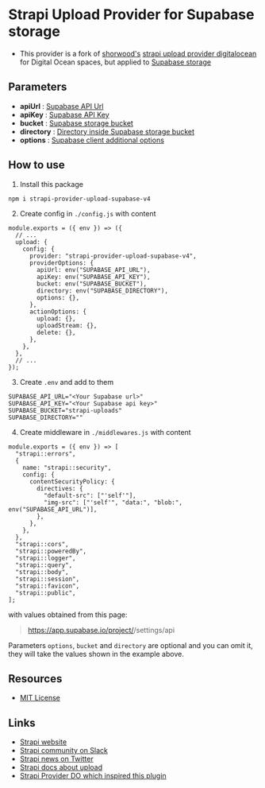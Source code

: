 # Strapi Upload Provider for Supabase storage

- This provider is a fork of [shorwood's](https://github.com/shorwood) [strapi upload provider digitalocean](https://github.com/shorwood/strapi-provider-upload-do) for Digital Ocean spaces, but applied to [Supabase storage](https://supabase.io/)

## Parameters

- **apiUrl** : [Supabase API Url](https://supabase.io/docs/reference/javascript/initializing)
- **apiKey** : [Supabase API Key](https://supabase.io/docs/reference/javascript/initializing)
- **bucket** : [Supabase storage bucket](https://supabase.io/docs/guides/storage)
- **directory** : [Directory inside Supabase storage bucket](https://supabase.io/docs/guides/storage)
- **options** : [Supabase client additional options](https://supabase.io/docs/reference/javascript/initializing#with-additional-parameters)

## How to use

1. Install this package

```
npm i strapi-provider-upload-supabase-v4
```

2. Create config in `./config.js` with content

```
module.exports = ({ env }) => ({
  // ...
  upload: {
    config: {
      provider: "strapi-provider-upload-supabase-v4",
      providerOptions: {
        apiUrl: env("SUPABASE_API_URL"),
        apiKey: env("SUPABASE_API_KEY"),
        bucket: env("SUPABASE_BUCKET"),
        directory: env("SUPABASE_DIRECTORY"),
        options: {},
      },
      actionOptions: {
        upload: {},
        uploadStream: {},
        delete: {},
      },
    },
  },
  // ...
});
```

3. Create `.env` and add to them

```
SUPABASE_API_URL="<Your Supabase url>"
SUPABASE_API_KEY="<Your Supabase api key>"
SUPABASE_BUCKET="strapi-uploads"
SUPABASE_DIRECTORY=""
```

4. Create middleware in `./middlewares.js` with content

```
module.exports = ({ env }) => [
  "strapi::errors",
  {
    name: "strapi::security",
    config: {
      contentSecurityPolicy: {
        directives: {
          "default-src": ["'self'"],
          "img-src": ["'self'", "data:", "blob:", env("SUPABASE_API_URL")],
        },
      },
    },
  },
  "strapi::cors",
  "strapi::poweredBy",
  "strapi::logger",
  "strapi::query",
  "strapi::body",
  "strapi::session",
  "strapi::favicon",
  "strapi::public",
];

```

with values obtained from this page:

> https://app.supabase.io/project/<your-project>/settings/api

Parameters `options`, `bucket` and `directory` are optional and you can omit it, they will take the values shown in the example above.

## Resources

- [MIT License](LICENSE.md)

## Links

- [Strapi website](http://strapi.io/)
- [Strapi community on Slack](http://slack.strapi.io)
- [Strapi news on Twitter](https://twitter.com/strapijs)
- [Strapi docs about upload](https://strapi.io/documentation/3.0.0-beta.x/plugins/upload.html#configuration)
- [Strapi Provider DO which inspired this plugin](https://github.com/shorwood/strapi-provider-upload-do)
